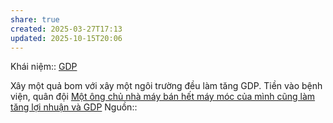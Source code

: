 ```yaml
---
share: true
created: 2025-03-27T17:13
updated: 2025-10-15T20:06
---
```

Khái niệm:: [GDP](../../../%CE%9E%20Kh%C3%A1i%20ni%E1%BB%87m/GDP.md) 

Xây một quả bom với xây một ngôi trường đều làm tăng GDP. Tiền vào bệnh viện, quân đội
[Một ông chủ nhà máy bán hết máy móc của mình cũng làm tăng lợi nhuận và GDP](./M%E1%BB%99t%20%C3%B4ng%20ch%E1%BB%A7%20nh%C3%A0%20m%C3%A1y%20b%C3%A1n%20h%E1%BA%BFt%20m%C3%A1y%20m%C3%B3c%20c%E1%BB%A7a%20m%C3%ACnh%20c%C5%A9ng%20l%C3%A0m%20t%C4%83ng%20l%E1%BB%A3i%20nhu%E1%BA%ADn%20v%C3%A0%20GDP.md)
Nguồn:: 
